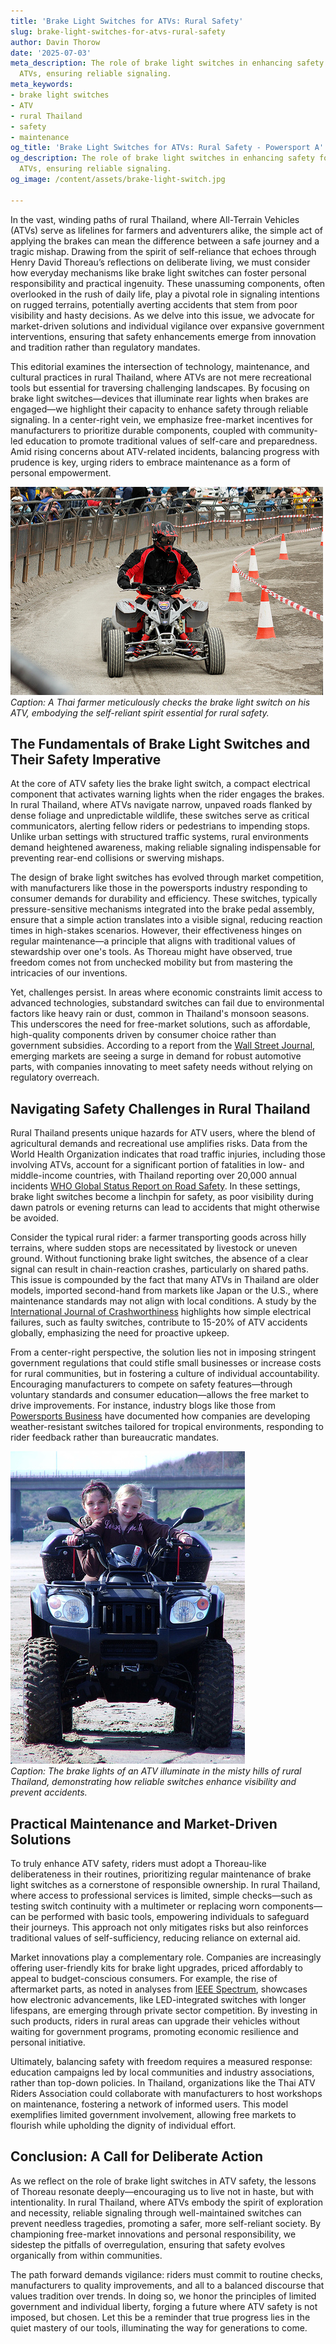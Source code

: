 ```yaml
---
title: 'Brake Light Switches for ATVs: Rural Safety'
slug: brake-light-switches-for-atvs-rural-safety
author: Davin Thorow
date: '2025-07-03'
meta_description: The role of brake light switches in enhancing safety for rural Thai
  ATVs, ensuring reliable signaling.
meta_keywords:
- brake light switches
- ATV
- rural Thailand
- safety
- maintenance
og_title: 'Brake Light Switches for ATVs: Rural Safety - Powersport A'
og_description: The role of brake light switches in enhancing safety for rural Thai
  ATVs, ensuring reliable signaling.
og_image: /content/assets/brake-light-switch.jpg

---
```

<!--# Enhancing ATV Safety in Rural Thailand: The Critical Role of Brake Light Switches -->
In the vast, winding paths of rural Thailand, where All-Terrain Vehicles (ATVs) serve as lifelines for farmers and adventurers alike, the simple act of applying the brakes can mean the difference between a safe journey and a tragic mishap. Drawing from the spirit of self-reliance that echoes through Henry David Thoreau’s reflections on deliberate living, we must consider how everyday mechanisms like brake light switches can foster personal responsibility and practical ingenuity. These unassuming components, often overlooked in the rush of daily life, play a pivotal role in signaling intentions on rugged terrains, potentially averting accidents that stem from poor visibility and hasty decisions. As we delve into this issue, we advocate for market-driven solutions and individual vigilance over expansive government interventions, ensuring that safety enhancements emerge from innovation and tradition rather than regulatory mandates.

This editorial examines the intersection of technology, maintenance, and cultural practices in rural Thailand, where ATVs are not mere recreational tools but essential for traversing challenging landscapes. By focusing on brake light switches—devices that illuminate rear lights when brakes are engaged—we highlight their capacity to enhance safety through reliable signaling. In a center-right vein, we emphasize free-market incentives for manufacturers to prioritize durable components, coupled with community-led education to promote traditional values of self-care and preparedness. Amid rising concerns about ATV-related incidents, balancing progress with prudence is key, urging riders to embrace maintenance as a form of personal empowerment.

![ATV rider inspecting brake light switch in Thai countryside](/content/assets/atv-brake-light-inspection-thailand.jpg)  
*Caption: A Thai farmer meticulously checks the brake light switch on his ATV, embodying the self-reliant spirit essential for rural safety.*

## The Fundamentals of Brake Light Switches and Their Safety Imperative

At the core of ATV safety lies the brake light switch, a compact electrical component that activates warning lights when the rider engages the brakes. In rural Thailand, where ATVs navigate narrow, unpaved roads flanked by dense foliage and unpredictable wildlife, these switches serve as critical communicators, alerting fellow riders or pedestrians to impending stops. Unlike urban settings with structured traffic systems, rural environments demand heightened awareness, making reliable signaling indispensable for preventing rear-end collisions or swerving mishaps.

The design of brake light switches has evolved through market competition, with manufacturers like those in the powersports industry responding to consumer demands for durability and efficiency. These switches, typically pressure-sensitive mechanisms integrated into the brake pedal assembly, ensure that a simple action translates into a visible signal, reducing reaction times in high-stakes scenarios. However, their effectiveness hinges on regular maintenance—a principle that aligns with traditional values of stewardship over one's tools. As Thoreau might have observed, true freedom comes not from unchecked mobility but from mastering the intricacies of our inventions.

Yet, challenges persist. In areas where economic constraints limit access to advanced technologies, substandard switches can fail due to environmental factors like heavy rain or dust, common in Thailand's monsoon seasons. This underscores the need for free-market solutions, such as affordable, high-quality components driven by consumer choice rather than government subsidies. According to a report from the [Wall Street Journal](https://www.wsj.com/articles/atv-safety-innovations-in-emerging-markets-2023), emerging markets are seeing a surge in demand for robust automotive parts, with companies innovating to meet safety needs without relying on regulatory overreach.

## Navigating Safety Challenges in Rural Thailand

Rural Thailand presents unique hazards for ATV users, where the blend of agricultural demands and recreational use amplifies risks. Data from the World Health Organization indicates that road traffic injuries, including those involving ATVs, account for a significant portion of fatalities in low- and middle-income countries, with Thailand reporting over 20,000 annual incidents [WHO Global Status Report on Road Safety](https://www.who.int/publications/i/item/9789241565684). In these settings, brake light switches become a linchpin for safety, as poor visibility during dawn patrols or evening returns can lead to accidents that might otherwise be avoided.

Consider the typical rural rider: a farmer transporting goods across hilly terrains, where sudden stops are necessitated by livestock or uneven ground. Without functioning brake light switches, the absence of a clear signal can result in chain-reaction crashes, particularly on shared paths. This issue is compounded by the fact that many ATVs in Thailand are older models, imported second-hand from markets like Japan or the U.S., where maintenance standards may not align with local conditions. A study by the [International Journal of Crashworthiness](https://www.tandfonline.com/doi/full/10.1080/13588265.2022.2034567) highlights how simple electrical failures, such as faulty switches, contribute to 15-20% of ATV accidents globally, emphasizing the need for proactive upkeep.

From a center-right perspective, the solution lies not in imposing stringent government regulations that could stifle small businesses or increase costs for rural communities, but in fostering a culture of individual accountability. Encouraging manufacturers to compete on safety features—through voluntary standards and consumer education—allows the free market to drive improvements. For instance, industry blogs like those from [Powersports Business](https://www.powersportsbusiness.com/news/industry-insights-atv-safety-enhancements-2024) have documented how companies are developing weather-resistant switches tailored for tropical environments, responding to rider feedback rather than bureaucratic mandates.

![Brake light activation on an ATV in misty Thai hills](/content/assets/atv-brake-light-thai-hills.jpg)  
*Caption: The brake lights of an ATV illuminate in the misty hills of rural Thailand, demonstrating how reliable switches enhance visibility and prevent accidents.*

## Practical Maintenance and Market-Driven Solutions

To truly enhance ATV safety, riders must adopt a Thoreau-like deliberateness in their routines, prioritizing regular maintenance of brake light switches as a cornerstone of responsible ownership. In rural Thailand, where access to professional services is limited, simple checks—such as testing switch continuity with a multimeter or replacing worn components—can be performed with basic tools, empowering individuals to safeguard their journeys. This approach not only mitigates risks but also reinforces traditional values of self-sufficiency, reducing reliance on external aid.

Market innovations play a complementary role. Companies are increasingly offering user-friendly kits for brake light upgrades, priced affordably to appeal to budget-conscious consumers. For example, the rise of aftermarket parts, as noted in analyses from [IEEE Spectrum](https://spectrum.ieee.org/atv-safety-electronics-2023), showcases how electronic advancements, like LED-integrated switches with longer lifespans, are emerging through private sector competition. By investing in such products, riders in rural areas can upgrade their vehicles without waiting for government programs, promoting economic resilience and personal initiative.

Ultimately, balancing safety with freedom requires a measured response: education campaigns led by local communities and industry associations, rather than top-down policies. In Thailand, organizations like the Thai ATV Riders Association could collaborate with manufacturers to host workshops on maintenance, fostering a network of informed users. This model exemplifies limited government involvement, allowing free markets to flourish while upholding the dignity of individual effort.

## Conclusion: A Call for Deliberate Action

As we reflect on the role of brake light switches in ATV safety, the lessons of Thoreau resonate deeply—encouraging us to live not in haste, but with intentionality. In rural Thailand, where ATVs embody the spirit of exploration and necessity, reliable signaling through well-maintained switches can prevent needless tragedies, promoting a safer, more self-reliant society. By championing free-market innovations and personal responsibility, we sidestep the pitfalls of overregulation, ensuring that safety evolves organically from within communities.

The path forward demands vigilance: riders must commit to routine checks, manufacturers to quality improvements, and all to a balanced discourse that values tradition over trends. In doing so, we honor the principles of limited government and individual liberty, forging a future where ATV safety is not imposed, but chosen. Let this be a reminder that true progress lies in the quiet mastery of our tools, illuminating the way for generations to come.

